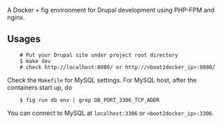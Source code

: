 
A Docker + fig environment for Drupal development using PHP-FPM and nginx.

Usages
------

        # Put your Drupal site under project root directory
        $ make dev
        # check http://localhost:8080/ or http://<boot2docker_ip>:8080/

Check the `Makefile` for MySQL settings.  For MySQL host, after the containers start up, do

        $ fig run db env | grep DB_PORT_3306_TCP_ADDR

You can connect to MySQL at `localhost:3306` or `<boot2docker_ip>:3306`.
